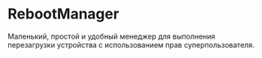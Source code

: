# RebootManager
Маленький, простой и удобный менеджер для выполнения перезагрузки устройства с использованием прав суперпользователя.
